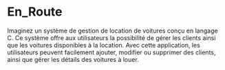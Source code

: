 # En_Route
Imaginez un système de gestion de location de voitures conçu en langage C. Ce système offre aux utilisateurs la possibilité de gérer les clients ainsi que les voitures disponibles à la location. Avec cette application, les utilisateurs peuvent facilement ajouter, modifier ou supprimer des clients, ainsi que gérer les détails des voitures à louer. 
